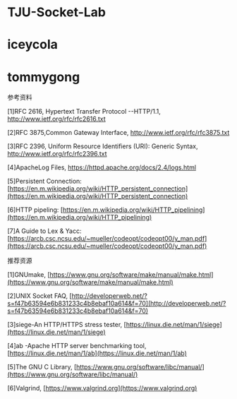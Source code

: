 # TJU-Socket-Lab
# iceycola
# tommygong

参考资料

[1]RFC 2616, Hypertext Transfer Protocol --HTTP/1.1, http://www.ietf.org/rfc/rfc2616.txt 

[2]RFC 3875,Common Gateway Interface,   http://www.ietf.org/rfc/rfc3875.txt

[3]RFC 2396, Uniform Resource Identifiers (URI): Generic Syntax, http://www.ietf.org/rfc/rfc2396.txt

[4]ApacheLog Files, https://httpd.apache.org/docs/2.4/logs.html

[5]Persistent Connection: [https://en.m.wikipedia.org/wiki/HTTP_persistent_connection](https://en.m.wikipedia.org/wiki/HTTP_persistent_connection)

[6]HTTP pipeling: [https://en.m.wikipedia.org/wiki/HTTP_pipelining](https://en.m.wikipedia.org/wiki/HTTP_pipelining)

[7]A Guide to Lex & Yacc: [https://arcb.csc.ncsu.edu/~mueller/codeopt/codeopt00/y_man.pdf](https://arcb.csc.ncsu.edu/~mueller/codeopt/codeopt00/y_man.pdf)

推荐资源

[1]GNUmake, [https://www.gnu.org/software/make/manual/make.html](https://www.gnu.org/software/make/manual/make.html)

[2]UNIX Socket FAQ, [http://developerweb.net/?s=f47b63594e6b831233c4b8ebaf10a614&f=70](http://developerweb.net/?s=f47b63594e6b831233c4b8ebaf10a614&f=70)

[3]siege-An HTTP/HTTPS stress tester, [https://linux.die.net/man/1/siege](https://linux.die.net/man/1/siege)

[4]ab -Apache HTTP server benchmarking tool, [https://linux.die.net/man/1/ab](https://linux.die.net/man/1/ab)

[5]The GNU C Library, [https://www.gnu.org/software/libc/manual/](https://www.gnu.org/software/libc/manual/)

[6]Valgrind, [https://www.valgrind.org](https://www.valgrind.org)
